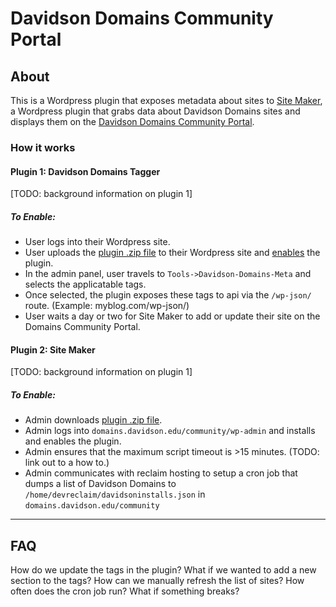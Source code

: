 # Davidson Domains Community Portal

## About
This is a Wordpress plugin that exposes metadata about sites to [Site Maker](https://github.com/woodwardtw/sites), a Wordpress plugin that grabs data about Davidson Domains sites and displays them on the [Davidson Domains Community Portal](http://domains.davidson.edu/community).

### How it works

#### Plugin 1: Davidson Domains Tagger

[TODO: background information on plugin 1]

##### To Enable:
* User logs into their Wordpress site.
* User uploads the [plugin .zip file](https://github.com/DavidsonCollege/davidson-domains-meta/archive/master.zip) to their Wordpress site and [enables](https://codex.wordpress.org/Managing_Plugins) the plugin.  
* In the admin panel, user travels to `Tools->Davidson-Domains-Meta` and selects the applicatable tags.
* Once selected, the plugin exposes these tags to api via the `/wp-json/` route. (Example: myblog.com/wp-json/)
* User waits a day or two for Site Maker to add or update their site on the Domains Community Portal.

#### Plugin 2: Site Maker

[TODO: background information on plugin 1]

##### To Enable:
* Admin downloads [plugin .zip file](https://github.com/woodwardtw/sites/archive/master.zip).
* Admin logs into `domains.davidson.edu/community/wp-admin` and installs and enables the plugin.
* Admin ensures that the maximum script timeout is >15 minutes. (TODO: link out to a how to.)
* Admin communicates with reclaim hosting to setup a cron job that dumps a list of Davidson Domains to `/home/devreclaim/davidsoninstalls.json` in `domains.davidson.edu/community`

----

## FAQ
How do we update the tags in the plugin?
What if we wanted to add a new section to the tags?
How can we manually refresh the list of sites?
How often does the cron job run?
What if something breaks?
